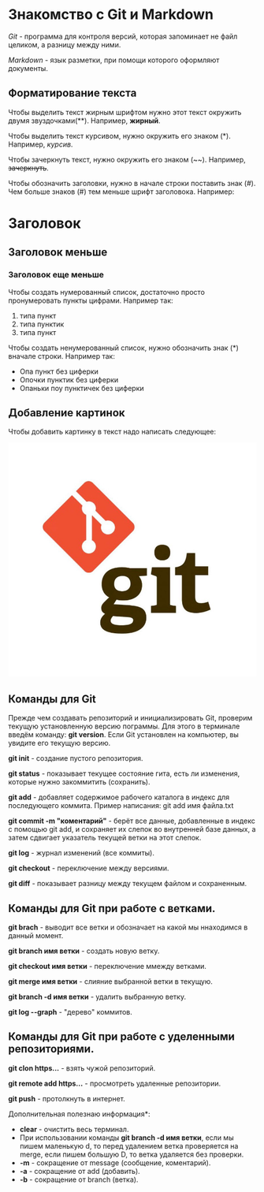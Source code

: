 # Знакомство с Git и Markdown

*Git* - программа для контроля версий, которая запоминает не файл целиком, а разницу между ними.

*Markdown* - язык разметки, при помощи которого оформляют документы.

## Форматирование текста

Чтобы выделить текст жирным шрифтом нужно этот текст окружить двумя звуздочками(**). Например, **жирный**.

Чтобы выделить текст курсивом, нужно окружить его знаком (*). Например, *курсив*.

Чтобы зачеркнуть текст, нужно окружить его знаком (~~). Например, ~~зачеркнуть~~.

Чтобы обозначить заголовки, нужно в начале строки поставить знак (#). Чем больше знаков (#) тем меньше шрифт заголовока. Например:
# Заголовок
## Заголовок меньше
### Заголовок еще меньше

Чтобы создать нумерованный список, достаточно просто пронумеровать пункты цифрами. Например так:
1. типа пункт
2. типа пунктик
3. типа пункт

Чтобы создать ненумерованный список, нужно обозначить знак (*) вначале строки. Например так:
* Опа пункт без циферки
* Опочки пунктик без циферки
* Опаньки поу пунктичек без циферки

## Добавление картинок

Чтобы добавить картинку в текст надо написать следующее:

![Git logo](logo.jpeg)

## Команды для Git

Прежде чем создавать репозиторий и инициализировать Git, проверим текущую установленную
версию пограммы. Для этого в терминале введём команду: **git version**. Если Git установлен на компьютер, вы увидите его текущую версию.

**git init** - создание пустого репозитория.

**git status** - показывает текущее состояние гита, есть
ли изменения, которые нужно закоммитить
(сохранить).

**git add** - добавляет содержимое рабочего каталога
в индекс для последующего коммита. Пример написания: git add имя файла.txt

**git commit -m "коментарий"** - берёт все данные, добавленные в индекс с помощью git add, и сохраняет их слепок во внутренней базе данных, а затем сдвигает указатель текущей ветки на этот слепок.

**git log** - журнал изменений (все коммиты).

**git checkout** - переключение между версиями.

**git diff** - показывает разницу между текущем файлом и сохраненным.

## Команды для Git при работе с ветками.

**git brach** - выводит все ветки и обозначает на какой мы ннаходимся в данный момент.

**git branch имя ветки** - создать новую ветку.

**git checkout имя ветки** - переключение ммежду ветками.

**git merge имя ветки** - слияние выбранной ветки в текущую.

**git branch -d имя ветки** - удалить выбранную ветку.

**git log --graph** - "дерево" коммитов.

## Команды для Git при работе с уделенными репозиториями.

**git clon https...** - взять чужой репозиторий.

**git remote add https...** - просмотреть удаленные репозитории.

**git push** - протолкнуть в интернет.

Дополнительная полезнаю информация*: 
* **clear** - очистить весь терминал.
* При использовании команды **git branch -d имя ветки**, если мы пишем маленькую d, то перед удалением ветка проверяется на merge, если пишем большую D, то ветка удаляется без проверки.
* **-m** - сокращение от message (сообщение, коментарий).
* **-а** - сокращение от add (добавить).
* **-b** - сокращение от branch (ветка).